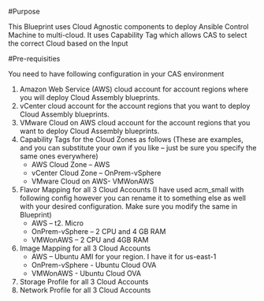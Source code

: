 #Purpose 

This Blueprint uses Cloud Agnostic components to deploy Ansible Control Machine to multi-cloud. It uses Capability Tag which allows CAS to select the correct Cloud based on the Input 

#Pre-requisities 

You need to have following configuration in your CAS environment

1.	Amazon Web Service (AWS) cloud account for account regions where you will deploy Cloud Assembly blueprints.  
2.	vCenter cloud account for the account regions that you want to deploy Cloud Assembly blueprints. 
3.	VMware Cloud on AWS cloud account for the account regions that you want to deploy Cloud Assembly blueprints. 
4.	Capability Tags for the Cloud Zones as follows (These are examples, and you can substitute your own if you like – just be sure you specify the same ones everywhere)
	-	AWS Cloud Zone – AWS
	-	vCenter Cloud Zone – OnPrem-vSphere 
	-	VMware Cloud on AWS- VMWonAWS 
5.	Flavor Mapping for all 3 Cloud Accounts (I have used acm_small with following config however you can rename it to something else as well with your desired configuration. Make sure you modify the same in Blueprint)
	-	AWS – t2. Micro
	-	OnPrem-vSphere – 2 CPU and 4 GB RAM
	-	VMWonAWS – 2 CPU and 4GB RAM 
6.	Image Mapping for all 3 Cloud Accounts
	-	AWS – Ubuntu AMI for your region. I have it for us-east-1
	-	OnPrem-vSphere - Ubuntu Cloud OVA
	-	VMWonAWS - Ubuntu Cloud OVA
7.	Storage Profile for all 3 Cloud Accounts
8.	Network Profile for all 3 Cloud Accounts 
